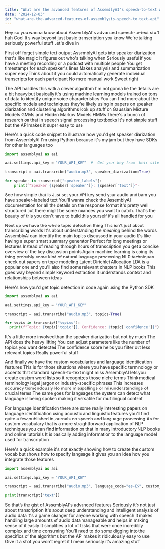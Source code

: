```yaml
---
title: "What are the advanced features of AssemblyAI's speech-to-text API?"
date: "2024-12-03"
id: "what-are-the-advanced-features-of-assemblyais-speech-to-text-api"
---
```


Hey so you wanna know about AssemblyAI's advanced speech-to-text stuff huh  Cool  It's way beyond just basic transcription you know  We're talking seriously powerful stuff  Let's dive in

First off  forget simple text output  AssemblyAI gets into speaker diarization that's like magic  It figures out who's talking when  Seriously useful if you have a meeting recording or a podcast with multiple people  You get timestamps for each speaker's lines  Makes analysis and summarization super easy  Think about it  you could automatically generate individual transcripts for each participant  No more manual work  Sweet right

The API handles this with a clever algorithm I'm not gonna lie the details are a bit heavy but basically it's using machine learning models  trained on tons of data  to identify unique voice characteristics  You can find more about the specific models and techniques they're likely using in papers on speaker diarization and clustering algorithms look up stuff on Gaussian Mixture Models GMMs and Hidden Markov Models HMMs  There's a bunch of research on that in speech signal processing textbooks  It's not simple stuff but the API makes it super easy to use

Here's a quick code snippet to illustrate how you'd get speaker diarization from AssemblyAI  I'm using Python because it's my jam but they have SDKs for other languages too

```python
import assemblyai as aai

aai.settings.api_key = "YOUR_API_KEY"  #  Get your key from their site

transcript = aai.transcribe("audio.mp3", speaker_diarization=True)

for speaker in transcript["speaker_labels"]:
    print(f"Speaker {speaker['speaker']}: {speaker['text']}")
```

See how simple that is  Just set your API key  send your audio  and bam  you have speaker-labeled text  You'll wanna check the AssemblyAI documentation for all the details on the response format it's pretty well structured but there might be some nuances you want to catch.  That's the beauty of this  you don't have to build this yourself it's all handled for you

Next up  we have the whole topic detection thing  This isn't just about transcribing words  It's about understanding the *meaning* behind the words  AssemblyAI can identify the main topics discussed in your audio  It's like having a super smart summary generator  Perfect for long meetings or lectures  Instead of reading through hours of transcription  you get a concise overview of the key discussion points  Again  machine learning is doing its thing  probably some kind of natural language processing NLP techniques  check out papers on topic modeling Latent Dirichlet Allocation LDA is a popular one  and you'll also find some relevant chapters in NLP books  This goes way beyond simple keyword extraction  it understands context and relationships between ideas

Here's how you'd get topic detection in code  again using the Python SDK

```python
import assemblyai as aai

aai.settings.api_key = "YOUR_API_KEY"

transcript = aai.transcribe("audio.mp3", topics=True)

for topic in transcript["topics"]:
  print(f"Topic: {topic['topic']}, Confidence: {topic['confidence']}")
```

It's a little more involved than the speaker diarization but not by much  The API does the heavy lifting  You can adjust parameters  like the number of topics you want detected  The confidence score helps you filter out less relevant topics  Really powerful stuff

And finally  we have the custom vocabularies and language identification features This is for those situations where you have specific terminology or accents that standard speech-to-text might miss  AssemblyAI lets you create custom word lists  so it recognizes those niche terms  Think medical terminology  legal jargon or industry-specific phrases  This increases accuracy tremendously  No more misspellings or misunderstandings of crucial terms  The same goes for languages  the system can detect what language is being spoken making it versatile for multilingual content

For language identification there are some really interesting papers on language identification using acoustic and linguistic features you'll find quite a few published in journals on speech and language processing  As for custom vocabulary that is a more straightforward application of NLP techniques  you can find information on that in many introductory NLP books and online tutorials  It is basically adding information to the language model used for transcription

Here's a quick example  it's not exactly showing how to create the custom vocab  but shows how to specify language  it gives you an idea how you integrate those features

```python
import assemblyai as aai

aai.settings.api_key = "YOUR_API_KEY"

transcript = aai.transcribe("audio.mp3", language_code="es-ES", custom_vocabulary="my_vocab.txt")  # you need to upload my_vocab.txt first

print(transcript["text"])
```

So that’s the gist of AssemblyAI's advanced features  Seriously  it's not just about transcription  It's about deep understanding and intelligent analysis of audio data  It's a game changer for anyone working with speech  It makes handling large amounts of audio data manageable  and helps in making sense of it easily  It simplifies a lot of tasks that were once incredibly complex and time consuming   You'll need to do some digging into the specifics of the algorithms  but the API makes it ridiculously easy to use  Give it a shot  you won't regret it  I mean  seriously  it's amazing stuff
